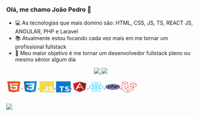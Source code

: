 ### Olá, me chamo João Pedro 👋

<!--
**JoaoP-Sa/JoaoP-Sa** is a ✨ _special_ ✨ repository because its `README.md` (this file) appears on your GitHub profile.
-->

- 💻 As tecnologias que mais domino são: HTML, CSS, JS, TS, REACT JS, ANGULAR, PHP e Laravel
- 📚 Atualmente estou focando cada vez mais em me tornar um profissional fullstack
- 🚀 Meu maior objetivo é me tornar um desenvolvedor fullstack pleno ou mesmo sênior algum dia

<div align="center">
  <a href="https://github.com/JoaoP-Sa">
  <img height="180em" src="https://github-readme-stats.vercel.app/api?username=JoaoP-Sa&show_icons=true&theme=tokyonight&include_all_commits=true&count_private=true"/>
  <img height="180em" src="https://github-readme-stats.vercel.app/api/top-langs/?username=JoaoP-Sa&layout=compact&langs_count=7&theme=tokyonight"/>
</div>
  
<div style="display: inline_block"><br>
  <img align="center" alt="Joao-HTML" height="30" width="40" src="https://raw.githubusercontent.com/devicons/devicon/master/icons/html5/html5-original.svg">
  <img align="center" alt="Joao-CSS" height="30" width="40" src="https://raw.githubusercontent.com/devicons/devicon/master/icons/css3/css3-original.svg">
  <img align="center" alt="Joao-JS" height="30" width="40" src="https://raw.githubusercontent.com/devicons/devicon/master/icons/javascript/javascript-plain.svg">
  <img align="center" alt="Joao-Ts" height="30" width="40" src="https://raw.githubusercontent.com/devicons/devicon/master/icons/typescript/typescript-plain.svg">
  <img align="center" alt="Joao-Angular" height="30" width="40" src="https://raw.githubusercontent.com/devicons/devicon/master/icons/angularjs/angularjs-original.svg">
  <img align="center" alt="Joao-React" height="30" width="40" src="https://raw.githubusercontent.com/devicons/devicon/master/icons/react/react-original.svg">
  <img align="center" alt="Joao-PHP" height="30" width="40" src="https://raw.githubusercontent.com/devicons/devicon/master/icons/php/php-original.svg">
  <img align="center" alt="Joao-Laravel" height="30" width="40" src="https://raw.githubusercontent.com/devicons/devicon/master/icons/laravel/laravel-original.svg">
</div>

 ##
 
<div> 
  <a href="https://www.linkedin.com/in/joão-pedro-de-sá-oliveira-46b73018b" target="_blank"><img src="https://img.shields.io/badge/-LinkedIn-%230077B5?style=for-the-badge&logo=linkedin&logoColor=white" target="_blank"></a> 
</div>
